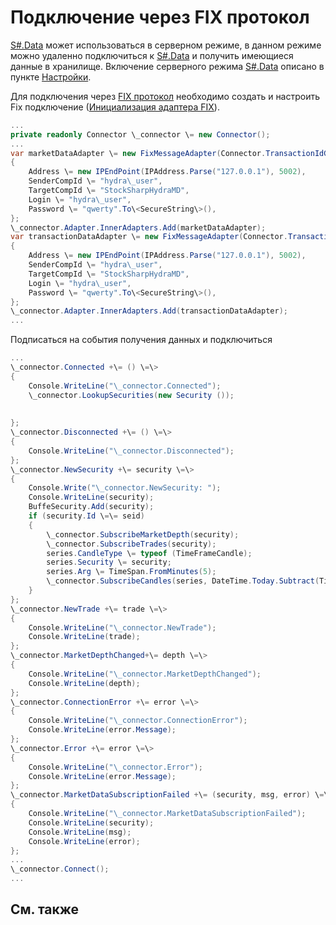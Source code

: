 # Подключение через FIX протокол

[S\#.Data](Hydra.md) может использоваться в серверном режиме, в данном режиме можно удаленно подключиться к [S\#.Data](Hydra.md) и получить имеющиеся данные в хранилище. Включение серверного режима [S\#.Data](Hydra.md) описано в пункте [Настройки](HydraSettings.md).

Для подключения через [FIX протокол](Fix.md) необходимо создать и настроить Fix подключение ([Инициализация адаптера FIX](FixSample.md)).

```cs
...
private readonly Connector \_connector \= new Connector();
...
var marketDataAdapter \= new FixMessageAdapter(Connector.TransactionIdGenerator)
{
    Address \= new IPEndPoint(IPAddress.Parse("127.0.0.1"), 5002),
    SenderCompId \= "hydra\_user",
    TargetCompId \= "StockSharpHydraMD",
    Login \= "hydra\_user",
    Password \= "qwerty".To\<SecureString\>(),
};
\_connector.Adapter.InnerAdapters.Add(marketDataAdapter);
var transactionDataAdapter \= new FixMessageAdapter(Connector.TransactionIdGenerator)
{
    Address \= new IPEndPoint(IPAddress.Parse("127.0.0.1"), 5002),
    SenderCompId \= "hydra\_user",
    TargetCompId \= "StockSharpHydraMD",
    Login \= "hydra\_user",
    Password \= "qwerty".To\<SecureString\>(),
};
\_connector.Adapter.InnerAdapters.Add(transactionDataAdapter);
...
```

Подписаться на события получения данных и подключиться

```cs
...
\_connector.Connected +\= () \=\>
{
    Console.WriteLine("\_connector.Connected");
    \_connector.LookupSecurities(new Security ());
    
    
};
\_connector.Disconnected +\= () \=\>
{
    Console.WriteLine("\_connector.Disconnected");
};
\_connector.NewSecurity +\= security \=\>
{
    Console.Write("\_connector.NewSecurity: ");
    Console.WriteLine(security);
    BuffeSecurity.Add(security);
    if (security.Id \=\= seid)
    {
        \_connector.SubscribeMarketDepth(security);
        \_connector.SubscribeTrades(security);
        series.CandleType \= typeof (TimeFrameCandle);
        series.Security \= security;
        series.Arg \= TimeSpan.FromMinutes(5);
        \_connector.SubscribeCandles(series, DateTime.Today.Subtract(TimeSpan.FromDays(30)), DateTime.Now);
    }
};
\_connector.NewTrade +\= trade \=\>
{
    Console.WriteLine("\_connector.NewTrade");
    Console.WriteLine(trade);
};
\_connector.MarketDepthChanged+\= depth \=\>
{
    Console.WriteLine("\_connector.MarketDepthChanged");
    Console.WriteLine(depth);
};
\_connector.ConnectionError +\= error \=\>
{
    Console.WriteLine("\_connector.ConnectionError");
    Console.WriteLine(error.Message);
};
\_connector.Error +\= error \=\>
{
    Console.WriteLine("\_connector.Error");
    Console.WriteLine(error.Message);
};
\_connector.MarketDataSubscriptionFailed +\= (security, msg, error) \=\>
{
    Console.WriteLine("\_connector.MarketDataSubscriptionFailed");
    Console.WriteLine(security);
    Console.WriteLine(msg);
    Console.WriteLine(error);
};
...
\_connector.Connect();
...
```

## См. также
